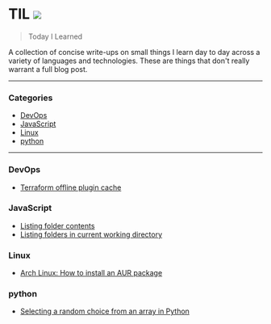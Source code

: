 # TIL ![](https://github.com/KernelPanicAUS/til/workflows/Node.js%20CI/badge.svg?branch=master)

> Today I Learned

A collection of concise write-ups on small things I learn day to day across a
variety of languages and technologies. These are things that don't really
warrant a full blog post.

---

### Categories

* [DevOps](#DevOps)
* [JavaScript](#JavaScript)
* [Linux](#Linux)
* [python](#python)
---

### DevOps
- [Terraform offline plugin cache](DevOps/offline-plugin-cache.md)

### JavaScript
- [Listing folder contents](JavaScript/listing-folder-contents.md)
- [Listing folders in current working directory](JavaScript/listing-folders.md)

### Linux
- [Arch Linux: How to install an AUR package](Linux/arch-install-aur-package.md)

### python
- [Selecting a random choice from an array in Python](python/random_choice.md)

